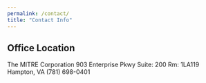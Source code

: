 ```yaml
---
permalink: /contact/
title: "Contact Info"
---
```


## Office Location

The MITRE Corporation
903 Enterprise Pkwy 
Suite: 200 Rm: 1LA119
Hampton, VA
(781) 698-0401